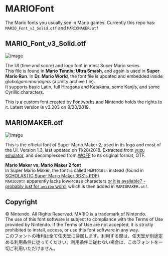 # MARIOFont
The Mario fonts you usually see in Mario games. Currently this repo has: `MARIO_Font_v3_Solid.otf` and `MARIOMAKER.otf`

## MARIO_Font_v3_Solid.otf
![image](https://i.imgur.com/Gn4b1H9.png)

The UI (time and score) and logo font in most Super Mario series.  
This file is found in **Mario Tennis: Ultra Smash**, and again is used in **Super Mario Run**. In **Dr. Mario World**, the font file is updated and embedded inside *globalgamemanagers* (a Unity archive file).  
It supports basic Latin, full Hiragana and Katakana, some Kanjis, and some Cyrillic characters.

This is a custom font created by Fontworks and Nintendo holds the rights to it. Latest version is v3.203 on 8/20/2019.

## MARIOMAKER.otf
![image](https://i.imgur.com/X3wnM0K.png)

This is the official font of Super Mario Maker 2, used in its logo and most of the UI. Version 1.3, last updated on 11/28/2018. Extracted from [yuzu emulator](https://github.com/yuzu-emu/yuzu), and decompressed from [WOFF](https://en.wikipedia.org/wiki/Web_Open_Font_Format) to its original format, OTF.

**Mario Maker vs. Mario Maker 2 font**  
In Super Mario Maker, the font is called `MARIO30th` instead (found in [SCHOLASTIC Super Mario Maker 3DS's PDF](http://www.scholastic.com/nintendo/gamedesign/pdfs/fullteacherguide.pdf)).  
`MARIO30th` apparently lacks lowercase characters [or it is available? - probably just for `amiibo` word](https://youtu.be/_9W_y8IlNro?t=400), which is then added in `MARIOMAKER.otf`.

## Copyright
© Nintendo. All Rights Reserved. MARIO is a trademark of Nintendo.  
The use of this font software is subject to compliance with the Terms of Use provided by Nintendo. If the Terms of Use are not accepted, it is strictly prohibited to install, access, or use this font software in any way.  
このフォントの権利は全て任天堂に帰属します。利用する際は、任天堂が別途定める利用条件に従ってください。利用条件に従わない場合は、このフォントを一切ご利用いただけません。
